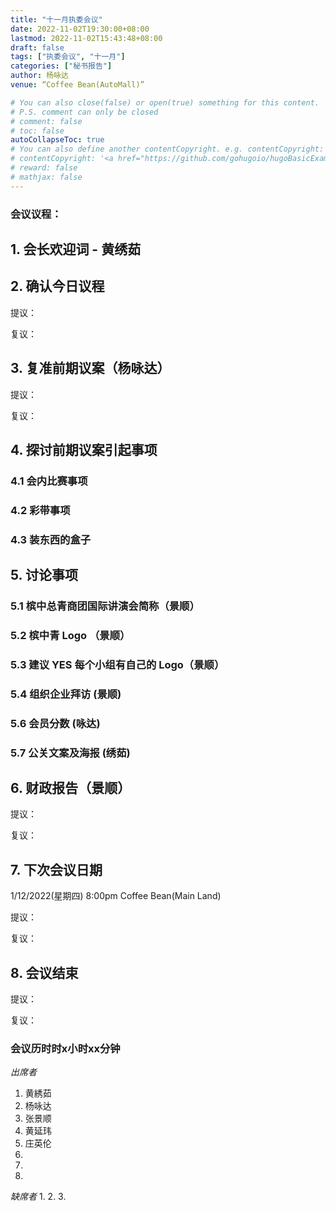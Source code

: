 ```yaml
---
title: "十一月执委会议"
date: 2022-11-02T19:30:00+08:00
lastmod: 2022-11-02T15:43:48+08:00
draft: false
tags: ["执委会议", "十一月"]
categories: ["秘书报告"]
author: 杨咏达
venue: “Coffee Bean(AutoMall)”

# You can also close(false) or open(true) something for this content.
# P.S. comment can only be closed
# comment: false
# toc: false
autoCollapseToc: true
# You can also define another contentCopyright. e.g. contentCopyright: "This is another copyright."
# contentCopyright: '<a href="https://github.com/gohugoio/hugoBasicExample" rel="noopener" target="_blank">See origin</a>'
# reward: false
# mathjax: false
---
```


### 会议议程：
## 1. 会长欢迎词 - 黄绣茹


## 2. 确认今日议程
提议： 

复议：
 
      
## 3. 复准前期议案（杨咏达）
提议：

复议：

## 4. 探讨前期议案引起事项
  ### 4.1 会内比赛事项
  ### 4.2 彩带事项
  ### 4.3 装东西的盒子





## 5. 讨论事项
### 5.1 槟中总青商团国际讲演会简称（景顺）

### 5.2 槟中青 Logo （景顺）
  
### 5.3 建议 YES 每个小组有自己的 Logo（景顺）
  
### 5.4 组织企业拜访 (景顺)
### 5.6 会员分数 (咏达)
### 5.7 公关文案及海报 (绣茹)

  

## 6. 财政报告（景顺）


  提议：

  复议：

## 7. 下次会议日期
1/12/2022(星期四) 8:00pm Coffee Bean(Main Land)

提议：

复议：

## 8. 会议结束
提议：

复议：


### 会议历时时x小时xx分钟


*出席者*
1. 黄綉茹
2. 杨咏达
3. 张景顺
4. 黄延玮
5. 庄英伦
6. 
7.
8. 

*缺席者*
1.
2.
3.